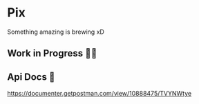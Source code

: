 # Pix
Something amazing is brewing xD

## Work in Progress :construction_worker_man:

## Api Docs :rocket:
https://documenter.getpostman.com/view/10888475/TVYNWtye
